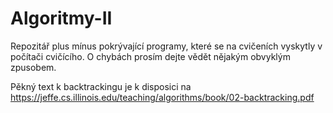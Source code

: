 # Algoritmy-II

Repozitář plus mínus pokrývající programy, které se na cvičeních vyskytly v počítači cvičícího. O chybách prosím dejte vědět nějakým obvyklým zpusobem.

Pěkný text k backtrackingu je k disposici na https://jeffe.cs.illinois.edu/teaching/algorithms/book/02-backtracking.pdf

